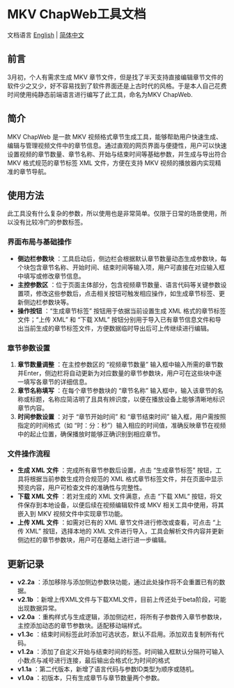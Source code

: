 # MKV ChapWeb工具文档
文档语言 [English](readme.md) | [简体中文](readme-CN.md)
## 前言

3月初，个人有需求生成 MKV 章节文件，但是找了半天支持直接编辑章节文件的软件少之又少，好不容易找到了软件界面还是上古时代的风格。于是本人自己花费时间使用纯静态前端语言进行编写了此工具，命名为MKV ChapWeb.

## 简介

MKV ChapWeb 是一款 MKV 视频格式章节生成工具，能够帮助用户快速生成、编辑与管理视频文件中的章节信息。通过直观的网页界面与便捷性，用户可以快速设置视频的章节数量、章节名称、开始与结束时间等基础参数，并生成与导出符合 MKV 格式规范的章节标签 XML 文件，方便在支持 MKV 视频的播放器内实现精准的章节导航。

## 使用方法
此工具没有什么复杂的参数，所以使用也是非常简单。仅限于日常的场景使用，所以没有比较冷门的参数标签。

### 界面布局与基础操作

  * **侧边栏参数块** ：工具启动后，侧边栏会根据默认章节数量动态生成参数块，每个块包含章节名称、开始时间、结束时间等输入项，用户可直接在对应输入框中填写或修改章节信息。
  * **主控参数区** ：位于页面主体部分，包含视频章节数量、语言代码等关键参数设置项，修改这些参数后，点击相关按钮可触发相应操作，如生成章节标签、更新侧边栏参数块等。
  * **操作按钮** ：“生成章节标签” 按钮用于依据当前设置生成 XML 格式的章节标签文件；“上传 XML” 和 “下载 XML” 按钮分别用于导入已有章节信息文件和导出当前生成的章节标签文件，方便数据临时导出后可上传继续进行编辑。

### 章节参数设置

  1. **章节数量调整** ：在主控参数区的 “视频章节数量” 输入框中输入所需的章节数并Enter，侧边栏将自动更新为对应数量的章节参数块，用户可在这些块中逐一填写各章节的详细信息。
  2. **章节名称填写** ：在每个章节参数块的 “章节名称” 输入框中，输入该章节的名称或标题，名称应简洁明了且具有辨识度，以便在播放设备上能够清晰地标识章节内容。
  3. **时间参数设置** ：对于 “章节开始时间” 和 “章节结束时间” 输入框，用户需按照指定的时间格式（如 “时：分：秒”）输入相应的时间值，准确反映章节在视频中的起止位置，确保播放时能够正确识别到相应章节。

### 文件操作流程

  * **生成 XML 文件** ：完成所有章节参数后设置，点击 “生成章节标签” 按钮，工具将根据当前参数生成符合规范的 XML 格式章节标签文件，并在页面中显示预览内容，用户可检查文件的准确性与完整性。
  * **下载 XML 文件** ：若对生成的 XML 文件满意，点击 “下载 XML” 按钮，将文件保存到本地设备，以便后续在视频编辑软件或 MKV 相关工具中使用，将其嵌入到 MKV 视频文件中实现章节功能。
  * **上传 XML 文件** ：如需对已有的 XML 章节文件进行修改或查看，可点击 “上传 XML” 按钮，选择本地的 XML 文件进行导入，工具会解析文件内容并更新侧边栏的章节参数块，用户可在基础上进行进一步编辑。

## 更新记录

  * **v2.2a** ：添加移除与添加侧边参数块功能，通过此处操作将不会重置已有的数据。
  * **v2.1b** ：新增上传XML文件与下载XML文件，目前上传还处于beta阶段，可能出现数据异常。
  * **v2.0a** ：重构样式与生成逻辑，添加侧边栏，将所有子参数传入章节参数块，主控添加动态的章节参数块。适配移动端样式。
  * **v1.3c** ：结束时间标签此时添加可选状态，默认不启用。添加双击复制所有代码。
  * **v1.2a** ：添加了自定义开始与结束时间的标签。时间输入框默认分隔符可输入小数点与减号进行连接，最后输出会格式化为时间的格式
  * **v1.1a** ：第二代版本，新增了语言代码与参数ID类型为顺序或随机。
  * **v1.0a** ：初版本，只有生成章节与章节数量两个参数。
